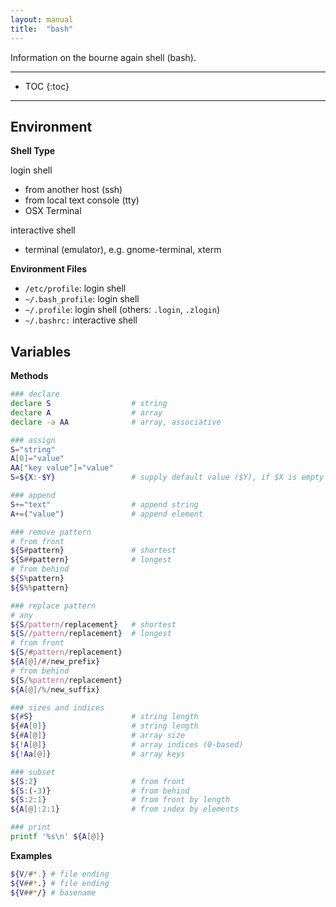 ```yaml
---
layout: manual
title:  "bash"
---
```


Information on the bourne again shell (bash).

---

* TOC
{:toc}

---

## Environment

**Shell Type**

login shell

* from another host (ssh)  
* from local text console (tty)  
* OSX Terminal

interactive shell

* terminal (emulator), e.g. gnome-terminal, xterm

**Environment Files**

* `/etc/profile`: login shell
* `~/.bash_profile`: login shell
* `~/.profile`: login shell (others: `.login`, `.zlogin`)
* `~/.bashrc:` interactive shell

## Variables

**Methods**

```bash
### declare
declare S                  # string
declare A                  # array
declare -a AA              # array, associative

### assign
S="string"
A[0]="value"
AA["key value"]="value"
S=${X:-$Y}                 # supply default value ($Y), if $X is empty

### append
S+="text"                  # append string
A+=("value")               # append element

### remove pattern
# from front
${S#pattern}               # shortest
${S##pattern}              # longest
# from behind
${S%pattern}
${S%%pattern}

### replace pattern
# any
${S/pattern/replacement}   # shortest
${S//pattern/replacement}  # longest
# from front
${S/#pattern/replacement}
${A[@]/#/new_prefix}
# from behind
${S/%pattern/replacement}
${A[@]/%/new_suffix}

### sizes and indices
${#S}                      # string length
${#A[0]}                   # string length
${#A[@]}                   # array size
${!A[@]}                   # array indices (0-based)
${!Aa[@]}                  # array keys

### subset
${S:2}                     # from front
${S:(-3)}                  # from behind
${S:2:1}                   # from front by length
${A[@]:2:1}                # from index by elements

### print
printf '%s\n' ${A[@]}
```

**Examples**

```bash
${V/#*.} # file ending
${V##*.} # file ending
${V##*/} # basename
```
